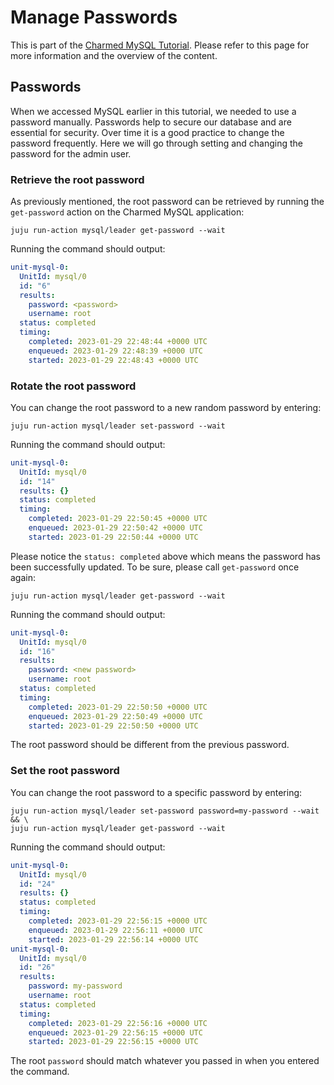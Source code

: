 # Manage Passwords

This is part of the [Charmed MySQL Tutorial](/t/charmed-mysql-tutorial-overview/9922?channel=8.0/edge). Please refer to this page for more information and the overview of the content.

## Passwords
When we accessed MySQL earlier in this tutorial, we needed to use a password manually. Passwords help to secure our database and are essential for security. Over time it is a good practice to change the password frequently. Here we will go through setting and changing the password for the admin user.

### Retrieve the root password
As previously mentioned, the root password can be retrieved by running the `get-password` action on the Charmed MySQL application:
```shell
juju run-action mysql/leader get-password --wait
```
Running the command should output:
```yaml
unit-mysql-0:
  UnitId: mysql/0
  id: "6"
  results:
    password: <password>
    username: root
  status: completed
  timing:
    completed: 2023-01-29 22:48:44 +0000 UTC
    enqueued: 2023-01-29 22:48:39 +0000 UTC
    started: 2023-01-29 22:48:43 +0000 UTC
```

### Rotate the root password
You can change the root password to a new random password by entering:
```shell
juju run-action mysql/leader set-password --wait
```
Running the command should output:
```yaml
unit-mysql-0:
  UnitId: mysql/0
  id: "14"
  results: {}
  status: completed
  timing:
    completed: 2023-01-29 22:50:45 +0000 UTC
    enqueued: 2023-01-29 22:50:42 +0000 UTC
    started: 2023-01-29 22:50:44 +0000 UTC
```
Please notice the `status: completed` above which means the password has been successfully updated. To be sure, please call `get-password` once again:
```shell
juju run-action mysql/leader get-password --wait
```
Running the command should output:
```yaml
unit-mysql-0:
  UnitId: mysql/0
  id: "16"
  results:
    password: <new password>
    username: root
  status: completed
  timing:
    completed: 2023-01-29 22:50:50 +0000 UTC
    enqueued: 2023-01-29 22:50:49 +0000 UTC
    started: 2023-01-29 22:50:50 +0000 UTC
```
The root password should be different from the previous password.

### Set the root password
You can change the root password to a specific password by entering:
```shell
juju run-action mysql/leader set-password password=my-password --wait && \
juju run-action mysql/leader get-password --wait
```
Running the command should output:
```yaml
unit-mysql-0:
  UnitId: mysql/0
  id: "24"
  results: {}
  status: completed
  timing:
    completed: 2023-01-29 22:56:15 +0000 UTC
    enqueued: 2023-01-29 22:56:11 +0000 UTC
    started: 2023-01-29 22:56:14 +0000 UTC
unit-mysql-0:
  UnitId: mysql/0
  id: "26"
  results:
    password: my-password
    username: root
  status: completed
  timing:
    completed: 2023-01-29 22:56:16 +0000 UTC
    enqueued: 2023-01-29 22:56:15 +0000 UTC
    started: 2023-01-29 22:56:15 +0000 UTC
```
The root `password` should match whatever you passed in when you entered the command.